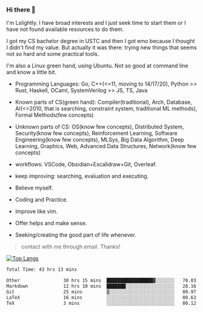### Hi there 👋

I'm Lslightly. I have broad interests and I just seek time to start them or I have not found available resources to do them.

I got my CS bachelor degree in USTC and then I got emo because I thought I didn't find my value. But actually it was there: trying new things that seems not so hard and some practical tools.

I'm also a Linux green hand, using Ubuntu. Not so good at command line and know a little bit.

- Programming Languages: Go, C++(<=11, moving to 14/17/20), Python >> Rust, Haskell, OCaml, SystemVerilog >> JS, TS, Java
- Known parts of CS(green hand): Compiler(traditional), Arch, Database, AI(<=2010, that is searching, constraint system, traditional ML methods), Formal Methods(few concepts)
- Unknown parts of CS: OS(know few concepts), Distributed System, Security(know few concepts), Reinforcement Learning, Software Engineering(know few concepts), MLSys, Big Data Algorithm, Deep Learning, Graphics, Web, Advanced Data Structures, Network(know few concepts)
- workflows: VSCode, Obsidian+Excalidraw+Git, Overleaf.
- keep improving: searching, evaluation and executing.

- Believe myself.
- Coding and Practice.
- Improve like vim.
- Offer helps and make sense.
- Seeking/creating the good part of life whenever.

> contact with me through email. Thanks!

[![Top Langs](https://github-readme-stats.vercel.app/api/top-langs/?username=Lslightly&layout=compact)](https://github.com/anuraghazra/github-readme-stats)

<!--START_SECTION:waka-->

```txt
Total Time: 43 hrs 13 mins

Other                30 hrs 15 mins  █████████████████▓░░░░░░░   70.03 %
Markdown             12 hrs 10 mins  ███████░░░░░░░░░░░░░░░░░░   28.16 %
Git                  25 mins         ▒░░░░░░░░░░░░░░░░░░░░░░░░   00.97 %
LaTeX                16 mins         ░░░░░░░░░░░░░░░░░░░░░░░░░   00.63 %
TeX                  3 mins          ░░░░░░░░░░░░░░░░░░░░░░░░░   00.12 %
```

<!--END_SECTION:waka-->

